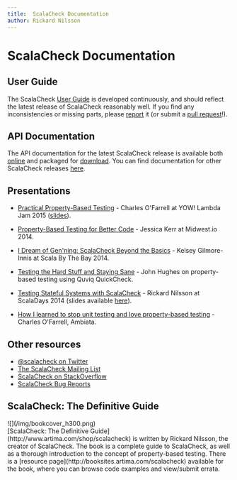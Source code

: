 ```yaml
---
title:  ScalaCheck Documentation
author: Rickard Nilsson
---
```


# ScalaCheck Documentation

## User Guide
The ScalaCheck [User Guide](\$repoUrl\$/blob/master/doc/UserGuide.md) is
developed continuously, and should reflect the latest release of ScalaCheck
reasonably well. If you find any inconsistencies or missing parts, please
[report](\$repoUrl\$/issues) it (or submit a [pull
request](\$repoUrl\$/pulls)!).

## API Documentation

The API documentation for the latest ScalaCheck release is available both
[online](/files/scalacheck_\$scalaVer\$-\$currentVer\$-api/index.html) and packaged for [download](/download.html#api).
You can find documentation for other ScalaCheck releases
[here](/releases.html).

## Presentations

* [Practical Property-Based Testing](https://yow.eventer.com/yow-lambda-jam-2015-1305/practical-property-based-testing-by-charles-o-farrell-1884) - Charles O'Farrell at YOW! Lambda Jam 2015 ([slides](http://blog.charleso.org/property-testing-preso/yowlj2015.html)).

* [Property-Based Testing for Better Code](https://www.youtube.com/watch?v=shngiiBfD80) - Jessica Kerr at Midwest.io 2014.

* [I Dream of Gen'ning: ScalaCheck Beyond the Basics](http://functional.tv/post/97738967579) - Kelsey Gilmore-Innis at Scala By The Bay 2014.

* [Testing the Hard Stuff and Staying Sane](http://www.infoq.com/presentations/testing-techniques-case-study) - John Hughes on property-based testing using Quviq QuickCheck.

* [Testing Stateful Systems with ScalaCheck](http://parleys.com/play/53a7d2d0e4b0543940d9e566) - Rickard Nilsson at ScalaDays 2014 (slides available [here](/files/scaladays2014/index.html)).

* [How I learned to stop unit testing and love property-based testing](http://blog.charleso.org/property-testing-preso) - Charles O'Farrell, Ambiata.

## Other resources

* [\@scalacheck on Twitter](https://twitter.com/scalacheck)
* [The ScalaCheck Mailing List](https://groups.google.com/forum/#!forum/scalacheck)
* [ScalaCheck on StackOverflow](http://stackoverflow.com/questions/tagged/scalacheck)
* [ScalaCheck Bug Reports](\$repoUrl\$/issues)

## ScalaCheck: The Definitive Guide
<div class="imgleft">
![](/img/bookcover_h300.png)
</div>
[ScalaCheck: The Definitive Guide](http://www.artima.com/shop/scalacheck) is
written by Rickard Nilsson, the creator of ScalaCheck. The book is a complete
guide to ScalaCheck, as well as a thorough introduction to the concept of
property-based testing. There is a [resource
page](http://booksites.artima.com/scalacheck) available for the book, where you
can browse code examples and view/submit errata.
